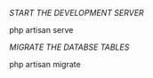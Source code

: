 *START THE DEVELOPMENT SERVER* 

php artisan serve 


*MIGRATE THE DATABSE TABLES*

php artisan migrate
